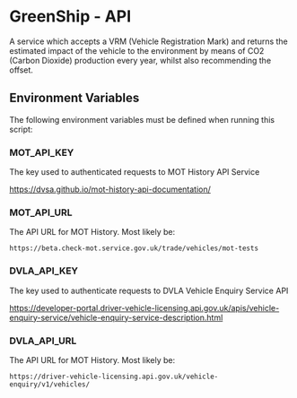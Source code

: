 # GreenShip - API
A service which accepts a VRM (Vehicle Registration Mark) and returns
the estimated impact of the vehicle to the environment by means of CO2
(Carbon Dioxide) production every year, whilst also recommending the offset.

## Environment Variables

The following environment variables must be defined when running this script:

### MOT_API_KEY
The key used to authenticated requests to MOT History API Service

https://dvsa.github.io/mot-history-api-documentation/

### MOT_API_URL
The API URL for MOT History. Most likely be:

```text
https://beta.check-mot.service.gov.uk/trade/vehicles/mot-tests
```

### DVLA_API_KEY
The key used to authenticate requests to DVLA Vehicle Enquiry Service API

https://developer-portal.driver-vehicle-licensing.api.gov.uk/apis/vehicle-enquiry-service/vehicle-enquiry-service-description.html

### DVLA_API_URL
The API URL for MOT History. Most likely be:

```text
https://driver-vehicle-licensing.api.gov.uk/vehicle-enquiry/v1/vehicles/
```
